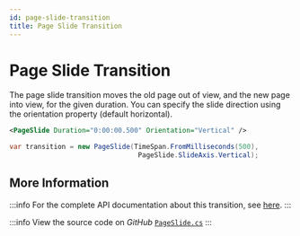 ```yaml
---
id: page-slide-transition
title: Page Slide Transition
---
```


# Page Slide Transition

The page slide transition moves the old page out of view, and the new page into view, for the given duration. You can specify the slide direction using the orientation property (default horizontal).

```xml title='XAML'
<PageSlide Duration="0:00:00.500" Orientation="Vertical" />
```

```csharp title='C#'
var transition = new PageSlide(TimeSpan.FromMilliseconds(500), 
                                PageSlide.SlideAxis.Vertical);
```

## More Information

:::info
For the complete API documentation about this transition, see [here](https://api-docs.avaloniaui.net/docs/T_Avalonia_Animation_PageSlide).
:::

:::info
View the source code on _GitHub_ [`PageSlide.cs`](https://github.com/AvaloniaUI/Avalonia/blob/master/src/Avalonia.Base/Animation/PageSlide.cs)
:::